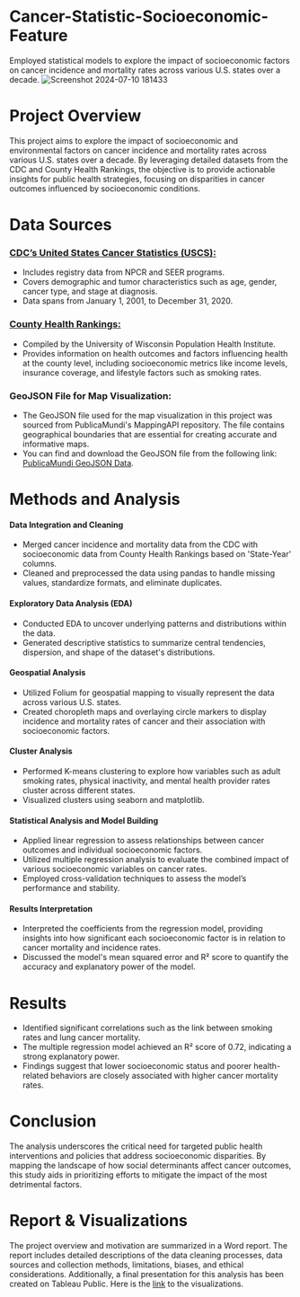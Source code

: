 # Cancer-Statistic-Socioeconomic-Feature
Employed statistical models to explore the impact of socioeconomic factors on cancer incidence and mortality rates across various U.S. states over a decade.
![Screenshot 2024-07-10 181433](https://github.com/PooryaBehnamie/Cancer-Statistic-Socioeconomic-Feature/assets/169101583/f0c45c5b-6d03-44e5-b3fd-47560294f1f1)

# Project Overview
This project aims to explore the impact of socioeconomic and environmental factors on cancer incidence and mortality rates across various U.S. states over a decade. By leveraging detailed datasets from the CDC and County Health Rankings, the objective is to provide actionable insights for public health strategies, focusing on disparities in cancer outcomes influenced by socioeconomic conditions.

# Data Sources
### [**CDC’s United States Cancer Statistics (USCS)**:](https://wonder.cdc.gov/controller/datarequest/D189;jsessionid=A0BCF1C198428769EAF82199648F?stage=results&action=toggle&p=O_show_rank&v=true)
* Includes registry data from NPCR and SEER programs.
* Covers demographic and tumor characteristics such as age, gender, cancer type, and stage at diagnosis.
* Data spans from January 1, 2001, to December 31, 2020.

### [**County Health Rankings**:](https://www.countyhealthrankings.org/health-data/methodology-and-sources/data-documentation/national-data-documentation-2010-2022)
* Compiled by the University of Wisconsin Population Health Institute.
* Provides information on health outcomes and factors influencing health at the county level, including socioeconomic metrics like income levels, insurance coverage, and lifestyle factors such as smoking rates.

### **GeoJSON File for Map Visualization**:
* The GeoJSON file used for the map visualization in this project was sourced from PublicaMundi's MappingAPI repository. The file contains geographical boundaries that are essential for creating accurate and informative maps.
* You can find and download the GeoJSON file from the following link: [PublicaMundi GeoJSON Data](https://github.com/PublicaMundi/MappingAPI/tree/master/data/geojson).

# Methods and Analysis
#### Data Integration and Cleaning
* Merged cancer incidence and mortality data from the CDC with socioeconomic data from County Health Rankings based on 'State-Year' columns.
* Cleaned and preprocessed the data using pandas to handle missing values, standardize formats, and eliminate duplicates.
#### Exploratory Data Analysis (EDA)
* Conducted EDA to uncover underlying patterns and distributions within the data.
* Generated descriptive statistics to summarize central tendencies, dispersion, and shape of the dataset's distributions.
#### Geospatial Analysis
* Utilized Folium for geospatial mapping to visually represent the data across various U.S. states.
* Created choropleth maps and overlaying circle markers to display incidence and mortality rates of cancer and their association with socioeconomic factors.
#### Cluster Analysis
* Performed K-means clustering to explore how variables such as adult smoking rates, physical inactivity, and mental health provider rates cluster across different states.
* Visualized clusters using seaborn and matplotlib.
#### Statistical Analysis and Model Building
* Applied linear regression to assess relationships between cancer outcomes and individual socioeconomic factors.
* Utilized multiple regression analysis to evaluate the combined impact of various socioeconomic variables on cancer rates.
* Employed cross-validation techniques to assess the model’s performance and stability.
#### Results Interpretation
* Interpreted the coefficients from the regression model, providing insights into how significant each socioeconomic factor is in relation to cancer mortality and incidence rates.
* Discussed the model's mean squared error and R² score to quantify the accuracy and explanatory power of the model.

# Results
* Identified significant correlations such as the link between smoking rates and lung cancer mortality.
* The multiple regression model achieved an R² score of 0.72, indicating a strong explanatory power.
* Findings suggest that lower socioeconomic status and poorer health-related behaviors are closely associated with higher cancer mortality rates.

# Conclusion
The analysis underscores the critical need for targeted public health interventions and policies that address socioeconomic disparities. By mapping the landscape of how social determinants affect cancer outcomes, this study aids in prioritizing efforts to mitigate the impact of the most detrimental factors.

# Report & Visualizations
The project overview and motivation are summarized in a Word report. The report includes detailed descriptions of the data cleaning processes, data sources and collection methods, limitations, biases, and ethical considerations. Additionally, a final presentation for this analysis has been created on Tableau Public. Here is the [link](https://public.tableau.com/views/CancerStatisticSocioeconomicFeature/Story1?:language=en-US&:sid=&:redirect=auth&:display_count=n&:origin=viz_share_link) to the visualizations.

